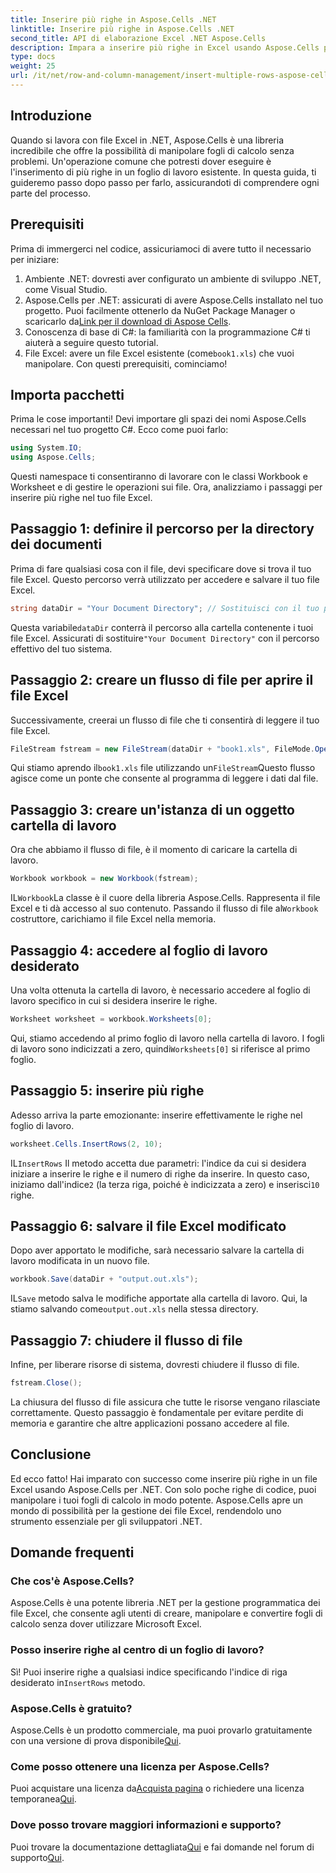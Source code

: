 ```yaml
---
title: Inserire più righe in Aspose.Cells .NET
linktitle: Inserire più righe in Aspose.Cells .NET
second_title: API di elaborazione Excel .NET Aspose.Cells
description: Impara a inserire più righe in Excel usando Aspose.Cells per .NET. Segui il nostro tutorial dettagliato per una manipolazione dei dati senza soluzione di continuità.
type: docs
weight: 25
url: /it/net/row-and-column-management/insert-multiple-rows-aspose-cells/
---
```

## Introduzione
Quando si lavora con file Excel in .NET, Aspose.Cells è una libreria incredibile che offre la possibilità di manipolare fogli di calcolo senza problemi. Un'operazione comune che potresti dover eseguire è l'inserimento di più righe in un foglio di lavoro esistente. In questa guida, ti guideremo passo dopo passo per farlo, assicurandoti di comprendere ogni parte del processo.
## Prerequisiti
Prima di immergerci nel codice, assicuriamoci di avere tutto il necessario per iniziare:
1. Ambiente .NET: dovresti aver configurato un ambiente di sviluppo .NET, come Visual Studio.
2.  Aspose.Cells per .NET: assicurati di avere Aspose.Cells installato nel tuo progetto. Puoi facilmente ottenerlo da NuGet Package Manager o scaricarlo da[Link per il download di Aspose Cells](https://releases.aspose.com/cells/net/).
3. Conoscenza di base di C#: la familiarità con la programmazione C# ti aiuterà a seguire questo tutorial.
4.  File Excel: avere un file Excel esistente (come`book1.xls`) che vuoi manipolare. 
Con questi prerequisiti, cominciamo!
## Importa pacchetti
Prima le cose importanti! Devi importare gli spazi dei nomi Aspose.Cells necessari nel tuo progetto C#. Ecco come puoi farlo:
```csharp
using System.IO;
using Aspose.Cells;
```
Questi namespace ti consentiranno di lavorare con le classi Workbook e Worksheet e di gestire le operazioni sui file. Ora, analizziamo i passaggi per inserire più righe nel tuo file Excel.
## Passaggio 1: definire il percorso per la directory dei documenti
Prima di fare qualsiasi cosa con il file, devi specificare dove si trova il tuo file Excel. Questo percorso verrà utilizzato per accedere e salvare il tuo file Excel.
```csharp
string dataDir = "Your Document Directory"; // Sostituisci con il tuo percorso effettivo
```
 Questa variabile`dataDir` conterrà il percorso alla cartella contenente i tuoi file Excel. Assicurati di sostituire`"Your Document Directory"` con il percorso effettivo del tuo sistema.
## Passaggio 2: creare un flusso di file per aprire il file Excel
Successivamente, creerai un flusso di file che ti consentirà di leggere il tuo file Excel.
```csharp
FileStream fstream = new FileStream(dataDir + "book1.xls", FileMode.Open);
```
 Qui stiamo aprendo il`book1.xls` file utilizzando un`FileStream`Questo flusso agisce come un ponte che consente al programma di leggere i dati dal file.
## Passaggio 3: creare un'istanza di un oggetto cartella di lavoro
Ora che abbiamo il flusso di file, è il momento di caricare la cartella di lavoro.
```csharp
Workbook workbook = new Workbook(fstream);
```
 IL`Workbook`La classe è il cuore della libreria Aspose.Cells. Rappresenta il file Excel e ti dà accesso al suo contenuto. Passando il flusso di file al`Workbook` costruttore, carichiamo il file Excel nella memoria.
## Passaggio 4: accedere al foglio di lavoro desiderato
Una volta ottenuta la cartella di lavoro, è necessario accedere al foglio di lavoro specifico in cui si desidera inserire le righe.
```csharp
Worksheet worksheet = workbook.Worksheets[0];
```
 Qui, stiamo accedendo al primo foglio di lavoro nella cartella di lavoro. I fogli di lavoro sono indicizzati a zero, quindi`Worksheets[0]` si riferisce al primo foglio.
## Passaggio 5: inserire più righe
Adesso arriva la parte emozionante: inserire effettivamente le righe nel foglio di lavoro.
```csharp
worksheet.Cells.InsertRows(2, 10);
```
 IL`InsertRows` Il metodo accetta due parametri: l'indice da cui si desidera iniziare a inserire le righe e il numero di righe da inserire. In questo caso, iniziamo dall'indice`2` (la terza riga, poiché è indicizzata a zero) e inserisci`10` righe.
## Passaggio 6: salvare il file Excel modificato
Dopo aver apportato le modifiche, sarà necessario salvare la cartella di lavoro modificata in un nuovo file.
```csharp
workbook.Save(dataDir + "output.out.xls");
```
 IL`Save` metodo salva le modifiche apportate alla cartella di lavoro. Qui, la stiamo salvando come`output.out.xls` nella stessa directory. 
## Passaggio 7: chiudere il flusso di file
Infine, per liberare risorse di sistema, dovresti chiudere il flusso di file.
```csharp
fstream.Close();
```
La chiusura del flusso di file assicura che tutte le risorse vengano rilasciate correttamente. Questo passaggio è fondamentale per evitare perdite di memoria e garantire che altre applicazioni possano accedere al file.
## Conclusione
Ed ecco fatto! Hai imparato con successo come inserire più righe in un file Excel usando Aspose.Cells per .NET. Con solo poche righe di codice, puoi manipolare i tuoi fogli di calcolo in modo potente. Aspose.Cells apre un mondo di possibilità per la gestione dei file Excel, rendendolo uno strumento essenziale per gli sviluppatori .NET.
## Domande frequenti
### Che cos'è Aspose.Cells?
Aspose.Cells è una potente libreria .NET per la gestione programmatica dei file Excel, che consente agli utenti di creare, manipolare e convertire fogli di calcolo senza dover utilizzare Microsoft Excel.
### Posso inserire righe al centro di un foglio di lavoro?
 Sì! Puoi inserire righe a qualsiasi indice specificando l'indice di riga desiderato in`InsertRows` metodo.
### Aspose.Cells è gratuito?
Aspose.Cells è un prodotto commerciale, ma puoi provarlo gratuitamente con una versione di prova disponibile[Qui](https://releases.aspose.com/).
### Come posso ottenere una licenza per Aspose.Cells?
 Puoi acquistare una licenza da[Acquista pagina](https://purchase.aspose.com/buy) o richiedere una licenza temporanea[Qui](https://purchase.aspose.com/temporary-license/).
### Dove posso trovare maggiori informazioni e supporto?
 Puoi trovare la documentazione dettagliata[Qui](https://reference.aspose.com/cells/net/) e fai domande nel forum di supporto[Qui](https://forum.aspose.com/c/cells/9).